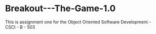 # Breakout---The-Game-1.0
This is assignment one for the Object Oriented Software Development - CSCI - B - 503
